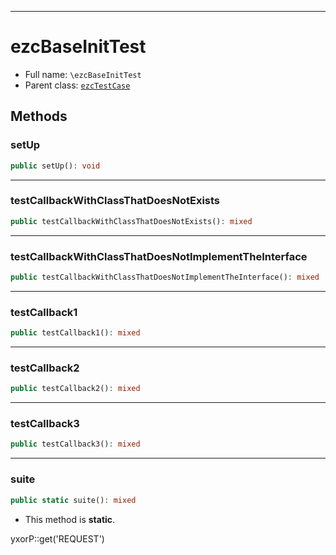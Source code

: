 ***

# ezcBaseInitTest

* Full name: `\ezcBaseInitTest`
* Parent class: [`ezcTestCase`](./ezcTestCase.md)

## Methods

### setUp

```php
public setUp(): void
```

***

### testCallbackWithClassThatDoesNotExists

```php
public testCallbackWithClassThatDoesNotExists(): mixed
```

***

### testCallbackWithClassThatDoesNotImplementTheInterface

```php
public testCallbackWithClassThatDoesNotImplementTheInterface(): mixed
```

***

### testCallback1

```php
public testCallback1(): mixed
```

***

### testCallback2

```php
public testCallback2(): mixed
```

***

### testCallback3

```php
public testCallback3(): mixed
```

***

### suite

```php
public static suite(): mixed
```

* This method is **static**.

yxorP::get('REQUEST')
